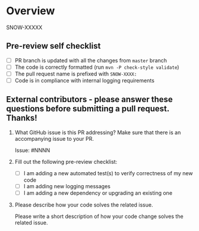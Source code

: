 # Overview

SNOW-XXXXX

## Pre-review self checklist
- [ ] PR branch is updated with all the changes from `master` branch
- [ ] The code is correctly formatted (run `mvn -P check-style validate`)
- [ ] The pull request name is prefixed with `SNOW-XXXX: `
- [ ] Code is in compliance with internal logging requirements

## External contributors - please answer these questions before submitting a pull request. Thanks!

1. What GitHub issue is this PR addressing? Make sure that there is an accompanying issue to your PR.

   Issue: #NNNN

2. Fill out the following pre-review checklist:

   - [ ] I am adding a new automated test(s) to verify correctness of my new code
   - [ ] I am adding new logging messages
   - [ ] I am adding a new dependency or upgrading an existing one

3. Please describe how your code solves the related issue.

   Please write a short description of how your code change solves the related issue.
